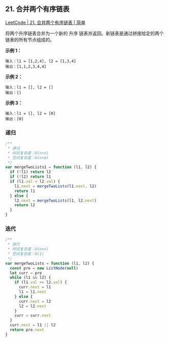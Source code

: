 ## 21. 合并两个有序链表

[LeetCode | 21. 合并两个有序链表 | 简单](https://leetcode-cn.com/problems/merge-two-sorted-lists/)

将两个升序链表合并为一个新的 升序 链表并返回。新链表是通过拼接给定的两个链表的所有节点组成的。

**示例 1：**

```
输入：l1 = [1,2,4], l2 = [1,3,4]
输出：[1,1,2,3,4,4]
```

**示例 2：**

```
输入：l1 = [], l2 = []
输出：[]
```

**示例 3：**

```
输入：l1 = [], l2 = [0]
输出：[0]
```

### 递归

```js
/**
 * 递归
 * 时间复杂度：O(n+n)
 * 空间复杂度：O(n+m)
 */
var mergeTwoLists1 = function (l1, l2) {
  if (!l1) return l2
  if (!l2) return l1
  if (l1.val < l2.val) {
    l1.next = mergeTwoLists(l1.next, l2)
    return l1
  } else {
    l2.next = mergeTwoLists(l1, l2.next)
    return l2
  }
}
```

### 迭代

```js
/**
 * 迭代
 * 时间复杂度：O(n+n)
 * 空间复杂度：O(1)
 */
var mergeTwoLists = function (l1, l2) {
  const pre = new ListNode(null)
  let curr = pre
  while (l1 && l2) {
    if (l1.val <= l2.val) {
      curr.next = l1
      l1 = l1.next
    } else {
      curr.next = l2
      l2 = l2.next
    }
    curr = curr.next
  }
  curr.next = l1 || l2
  return pre.next
}
```
